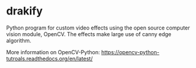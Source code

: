 # drakify
Python program for custom video effects using the open source computer vision module, OpenCV.
The effects make large use of canny edge algorithm.


More information on OpenCV-Python: https://opencv-python-tutroals.readthedocs.org/en/latest/

